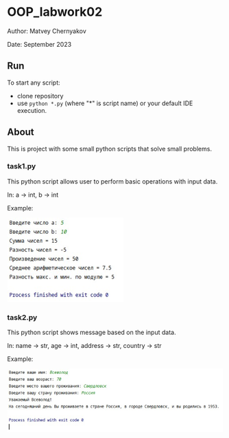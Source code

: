 # OOP_labwork02
Author: Matvey Chernyakov

Date: September 2023

## Run
To start any script:
- clone repository
- use `python *.py` (where "*" is script name) or your default IDE execution.

## About
This is project with some small python scripts that solve small problems.

### task1.py
This python script allows user to perform basic operations with input data.

In: a -> int, b -> int

Example:

![Example image 1](https://github.com/mruax/OOP_labwork02/blob/master/src/task1_example.jpg?raw=true)

### task2.py
This python script shows message based on the input data.

In: name -> str, age -> int, address -> str, country -> str

Example:

![Example image 1](https://github.com/mruax/OOP_labwork02/blob/master/src/task2_example.jpg?raw=true)
